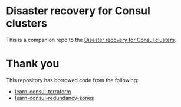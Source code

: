 # Disaster recovery for Consul clusters

This is a companion repo to the [Disaster recovery for Consul clusters](https://developer.hashicorp.com/consul/tutorials/datacenter-operations/recovery-outage).

# Thank you

This repository has borrowed code from the following:

- [learn-consul-terraform](https://github.com/hashicorp/learn-consul-terraform/tree/main/datacenter-deploy-ec2-hcp)
- [learn-consul-redundancy-zones](https://github.com/hashicorp-education/learn-consul-redundancy-zones)
